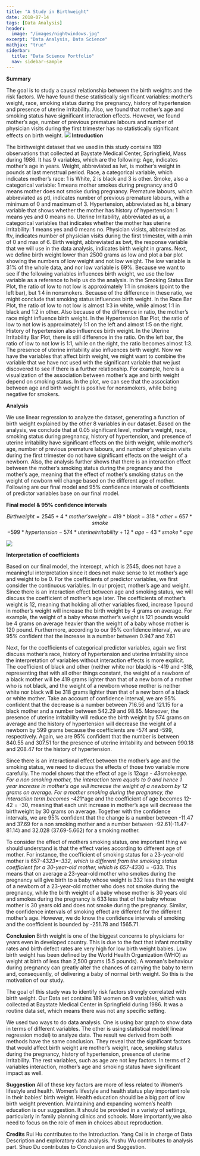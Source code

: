 ```yaml
---
title: "A Study in Birthweight"
date: 2018-07-14
tags: [Data Analysis]
header:
  image: "/images/nightwindows.jpg"
excerpt: "Data Analysis, Data Science"
mathjax: "true"
siderbar:
  title: "Data Science Portfolio"
  nav: sidebar-sample
---
```

**Summary**

The goal is to study a causal relationship between the birth weights and the risk factors. We have found these statistically significant variables: mother’s weight, race, smoking status during the pregnancy, history of hypertension and presence of uterine irritability. Also, we found that mother’s age and smoking status have significant interaction effects. However, we found mother’s age, number of previous premature labours and number of physician visits during the first trimester has no statistically significant effects on birth weight.
<img src="{{ site.url }}{{ site.baseurl }}/images/birthwt/project_intro.jpg">
**Introduction**

The birthweight dataset that we used in this study contains 189 observations that collected at Baystate Medical Center, Springfield, Mass during 1986. It has 9 variables, which are the following:
Age, indicates mother’s age in years.
Weight, abbreviated as lwt, is mother’s weight in pounds at last menstrual period.
Race, a categorical variable, which indicates mother’s race: 1 is White, 2 is black and 3 is other.
Smoke, also a categorical variable: 1 means mother smokes during pregnancy and 0 means mother does not smoke during pregnancy.
Premature labours, which abbreviated as ptl, indicates number of previous premature labours, with a minimum of 0 and maximum of  3.
Hypertension, abbreviated as ht, a binary variable that shows whether the mother has history of hypertension: 1 means yes and 0 means no.
Uterine Irritability, abbreviated as ui, a categorical variables that indicates whether the mother has uterine irritability: 1 means yes and 0 means no.
Physician visists, abbreviated as ftv, indicates number of physician visits during the first trimester, with a min of 0 and max of 6.
Birth weight, abbreviated as bwt, the response variable that we will use in the data analysis, indicates birth weight in grams.
Next, we define birth weight lower than 2500 grams as low and plot a bar plot showing the numbers of low weight and not low weight. The low variable is 31% of the whole data, and nor low variable is 69%. Because we want to see if the following variables influences birth weight, we use the low variable as a reference to help us do the analysis.
In the Smoking Status Bar Plot, the ratio of low to not low is approximately 1:1 in smokers (point to the left bar), but 1:4 in nonsmokers. Because of the difference in these ratio, we might conclude that smoking status influences birth weight.
In the Race Bar Plot, the ratio of low to not low is almost 1:3 in white, while almost 1:1 in black and 1:2 in other. Also because of the difference in ratio, the mother’s race might influence birth weight.
In the Hypertension Bar Plot, the ratio of low to not low is approximately 1:1 on the left and almost 1:5 on the right. History of hypertension also influences birth weight.
In the Uterine Irritability Bar Plot, there is still difference in the ratio. On the left bar, the ratio of low to not low is 1:1, while on the right, the ratio becomes almost 1:3. The presence of uterine irritability also influences birth weight.
Now we have the variables that affect birth weight, we might want to combine the variable that we have not used with the significant variable that we just discovered to see if there is a further relationship.
For example, here is a visualization of the association between mother’s age and birth weight depend on smoking status. In the plot, we can see that the association between age and birth weight is positive for nonsmokers, while being negative for smokers.

**Analysis**

We use linear regression to analyze the dataset, generating a function of birth weight explained by the other 8 variables in our dataset. Based on the analysis, we conclude that at 0.05 significant level, mother’s weight, race, smoking status during pregnancy, history of hypertension, and presence of uterine irritability have significant effects on the birth weight, while mother’s age, number of previous premature labours, and number of physician visits during the first trimester do not have significant effects on the weight of a newborn. Also, the analysis further shows that there is an interaction effect between the mother’s smoking status during the pregnancy and the mother’s age, meaning that the effect of mother’s smoking status on the weight of newborn will change based on the different age of mother. Following are our final model and 95% confidence intervals of coefficients of predictor variables base on our final model.

**Final model & 95% confidence intervals**

$$Birthweight = 2545 + 4*mother’s weight - 419*black - 318*other + 657*smoke$$
$$- 599*hypertension -574*uterine irritability + 12*age - 43*smoke*age$$

<img src="{{ site.url }}{{ site.baseurl }}/images/birthwt/confidence.jpeg">


**Interpretation of coefficients**

Based on our final model, the intercept, which is 2545, does not have a meaningful interpretation since it does not make sense to let mother’s age and weight to be 0. For the coefficients of predictor variables, we first consider the continuous variables. In our project, mother’s age and weight. Since there is an interaction effect between age and smoking status, we will discuss the coefficient of mother’s age later. The coefficients of mother’s weight is 12, meaning that holding all other variables fixed, increase 1 pound in mother’s weight will increase the birth weight by 4 grams on average. For example, the weight of a baby whose mother’s weight is 121 pounds would be 4 grams on average heavier than the weight of a baby whose mother is 120 pound. Furthermore, according to our 95% confidence interval, we are 95% confident that the increase is a number between 0.947 and 7.61

Next, for the coefficients of categorical predictor variables, again we first discuss mother’s race, history of hypertension and uterine irritability since the interpretation of variables without interaction effects is more explicit. The coefficient of black and other (neither white nor black) is -419 and -318, representing that with all other things constant, the weight of a newborn of a black mother will be 419 grams lighter than that of a new born of a mother who is not black, and the weight of a newborn whose mother is neither white nor black will be 318 grams lighter than that of a new born of a black or white mother. Take an account of confidence interval, we are 95% confident that the decrease is a number between 716.56 and 121.15 for a black mother and a number between 542.29 and 98.85. Moreover, the presence of uterine irritability will reduce the birth weight by 574 grams on average and the history of hypertension will decrease the weight of a newborn by 599 grams because the coefficients are -574 and -599, respectively. Again, we are 95% confident that the number is between 840.55 and 307.51 for the presence of uterine irritability and between 990.18 and 208.47 for the history of hypertension.

Since there is an interactional effect between the mother’s age and the smoking status, we need to discuss the effects of those two variable more carefully. The model shows that the effect of age is 12*age - 43*smoke*age. For a non smoking mother, the interaction term equals to 0 and hence 1 year increase in mother’s age will increase the weight of a newborn by 12 grams on average. For a mother smoking during the pregnancy, the interaction term becomes -42*1*age and the coefficient of age becomes 12-42 = -30, meaning that each unit increase in mother’s age will decrease the birthweight by 30 grams on average. Together with the confidence intervals, we are 95% confident that the change is a number between -11.47 and 37.69 for a non smoking mother and a number between -92.61(-11.47-81.14) and 32.028 (37.69-5.662) for a smoking mother.

To consider the effect of mothers smoking status, one important thing we should understand is that the effect varies according to different age of mother. For instance, the coefficient of smoking status for a 23-year-old mother is 657-43*23=-332, which is different from the smoking status coefficient for a 30-year-old mother, which is 657-43*30 = -633. This means that on average a 23-year-old mother who smokes during the pregnancy will give birth to a baby whose weight is 332 less than the weight of a newborn of a 23-year-old mother who does not smoke during the pregnancy, while the birth weight of a baby whose mother is 30 years old and smokes during the pregnancy is 633 less that of the baby whose mother is 30 years old and does not smoke during the pregnancy. Similar, the confidence intervals of smoking effect are different for the different mother’s age. However, we do know the confidence intervals of smoking and the coefficient is bounded by -251.78 and 1565.71.

**Conclusion**
Birth weight is one of the biggest concerns to physicians for years even in developed country. This is due to the fact that infant mortality rates and birth defect rates are very high for low birth weight babies.  Low birth weight has been defined by the World Health Organization (WHO) as weight at birth of less than 2,500 grams (5.5 pounds).
A woman's behaviour during pregnancy can greatly alter the chances of carrying the baby to term and, consequently, of delivering a baby of normal birth weight. So this is the motivation of our study.

The goal of this study was to identify risk factors strongly correlated with birth weight.
Our Data set contains 189 women on 9 variables, which was collected at Baystate Medical Center in Springfield during 1986. It was a routine data set, which means there was not any specific setting.

We used two ways to do data analysis. One is using bar graph to show data in terms of different variables. The other is using statistical model( linear regression model) to  analyze data. The result we derived from both methods  have the same conclusion. They reveal that the significant factors that would affect birth weight are mother’s weight, race, smoking status during the pregnancy, history of hypertension, presence of uterine irritability. The rest variables, such as age are not key factors.
In terms of 2 variables interaction, mother’s age and smoking status have significant impact as well.

**Suggestion**
All of these key factors  are more of less related to Women’s lifestyle and health. Women’s lifestyle and health status play important role in their babies’ birth weight.  Health education should be a big part of low birth weight prevention. Maintaining and expanding women’s health education is our suggestion. It should be provided in a variety of settings, particularly in family planning clinics and schools. More importantly,we also need to focus on the role of men in choices about reproduction.

**Credits**
Rui Hu contributes to the Introduction. Yang Cai is in charge of Data Description and exploratory data analysis. Yushu Wu contributes to analysis part. Shuo Du contributes to Conclusion and Suggestion.
